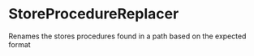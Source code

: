 # StoreProcedureReplacer
 Renames the stores procedures found in a path based on the expected format

